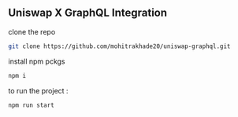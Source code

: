 ## Uniswap X GraphQL Integration

clone the repo 

```sh
git clone https://github.com/mohitrakhade20/uniswap-graphql.git
```

install npm pckgs

```sh
npm i
```

to run the project : 
```sh
npm run start
```


